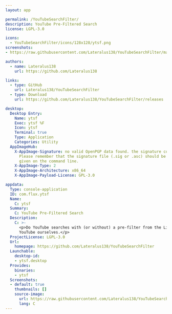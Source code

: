 ```yaml
---
layout: app

permalink: /YouTubeSearchFilter/
description: YouTube Pre-Filtered Search
license: LGPL-3.0

icons:
  - YouTubeSearchFilter/icons/128x128/ytsf.png
screenshots:
- https://raw.githubusercontent.com/Lateralus138/YouTubeSearchFilter/master/media/ytsf.png

authors:
  - name: Lateralus138
    url: https://github.com/Lateralus138

links:
  - type: GitHub
    url: Lateralus138/YouTubeSearchFilter
  - type: Download
    url: https://github.com/Lateralus138/YouTubeSearchFilter/releases

desktop:
  Desktop Entry:
    Name: ytsf
    Exec: ytsf %F
    Icon: ytsf
    Terminal: true
    Type: Application
    Categories: Utility
  AppImageHub:
    X-AppImage-Signature: no valid OpenPGP data found. the signature could not be verified.
      Please remember that the signature file (.sig or .asc) should be the first file
      given on the command line.
    X-AppImage-Type: 2
    X-AppImage-Architecture: x86_64
    X-AppImage-Payload-License: GPL-3.0

appdata:
  Type: console-application
  ID: com.flux.ytsf
  Name:
    C: ytsf
  Summary:
    C: YouTube Pre-Filtered Search
  Description:
    C: >-
      <p>Do YouTube searches with (or without) a pre-filter from the Linux Bash command line since we can&apos;t do them at
      YouTube ourselves.</p>
  ProjectLicense: LGPL-3.0
  Url:
    homepage: https://github.com/Lateralus138/YouTubeSearchFilter
  Launchable:
    desktop-id:
    - ytsf.desktop
  Provides:
    binaries:
    - ytsf
  Screenshots:
  - default: true
    thumbnails: []
    source-image:
      url: https://raw.githubusercontent.com/Lateralus138/YouTubeSearchFilter/master/media/ytsf.png
      lang: C
---
```

